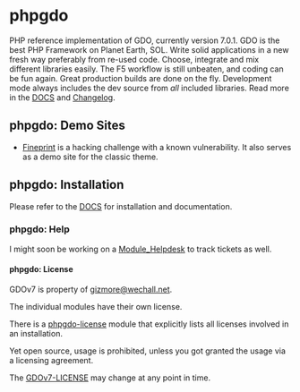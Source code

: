 # phpgdo

PHP reference implementation of GDO, currently version 7.0.1.
GDO is the best PHP Framework on Planet Earth, SOL.
Write solid applications in a new fresh way preferably from re-used code.
Choose, integrate and mix different libraries easily.
The F5 workflow is still unbeaten,
and coding can be fun again.
Great production builds are done on the fly.
Development mode always includes the dev source from *all*  included libraries.
Read more in the
[DOCS](./DOCS)
and
[Changelog](./DOCS/GDO7_CHANGELOG.md).


## phpgdo: Demo Sites

 - [Fineprint](https://fineprint.phpgdo.com) is a hacking challenge with a known vulnerability. It also serves as a demo site for the classic theme.


## phpgdo: Installation

Please refer to the [DOCS](./DOCS/GDO7_INSTALLATION.md) for installation and documentation.


### phpgdo: Help

I might soon be working on a [Module_Helpdesk](http://github.com/gizmore/phpgdo-helpdesk) to track tickets as well.


#### phpgdo: License

GDOv7 is property of gizmore@wechall.net.

The individual modules have their own license.

There is a
[phpgdo-license](https://github.com/gizmore/phpgdo-licenses)
module that explicitly lists all licenses involved in an installation.

Yet open source, usage is prohibited,
unless you got granted the usage via a licensing agreement.

The [GDOv7-LICENSE](LICENSE) may change at any point in time.
